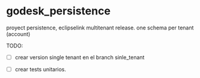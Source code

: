 godesk_persistence
==================

proyect persistence, eclipselink multitenant release. one schema per tenant (account)

TODO:

- [ ] crear version single tenant en el branch sinle_tenant
- [ ] crear tests unitarios.




